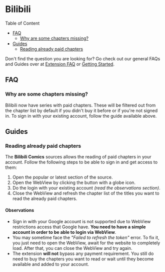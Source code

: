 # Bilibili

Table of Content

- [FAQ](#FAQ)
    - [Why are some chapters missing?](#why-are-some-chapters-missing)
- [Guides](#Guides)
    - [Reading already paid chapters](#reading-already-paid-chapters)

Don't find the question you are looking for? Go check out our general FAQs and Guides
over at [Extension FAQ] or [Getting Started].

[Extension FAQ]: https://tachiyomi.org/help/faq/#extensions

[Getting Started]: https://tachiyomi.org/help/guides/getting-started/#installation

## FAQ

### Why are some chapters missing?

Bilibili now have series with paid chapters. These will be filtered out from
the chapter list by default if you didn't buy it before or if you're not signed in.
To sign in with your existing account, follow the guide available above.

## Guides

### Reading already paid chapters

The **Bilibili Comics** sources allows the reading of paid chapters in your account.
Follow the following steps to be able to sign in and get access to them:

1. Open the popular or latest section of the source.
2. Open the WebView by clicking the button with a globe icon.
3. Do the login with your existing account *(read the observations section)*.
4. Close the WebView and refresh the chapter list of the titles
   you want to read the already paid chapters.

#### Observations

- Sign in with your Google account is not supported due to WebView restrictions
  access that Google have. **You need to have a simple account in order to be able
  to login via WebView**.
- You may sometime face the *"Failed to refresh the token"* error. To fix it,
  you just need to open the WebView, await for the website to completely load.
  After that, you can close the WebView and try again.
- The extension **will not** bypass any payment requirement. You still do need
  to buy the chapters you want to read or wait until they become available and
  added to your account.

